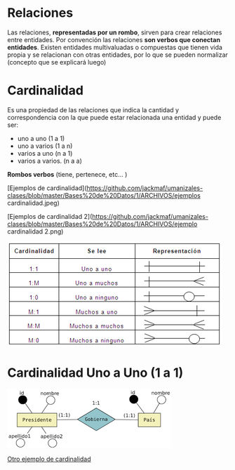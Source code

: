 # Relaciones

Las relaciones, **representadas por un rombo**, sirven para crear relaciones entre entidades. Por convención las relaciones **son verbos que conectan entidades**. Existen entidades multivaluadas o compuestas que tienen vida propia y se relacionan con otras entidades, por lo que se pueden normalizar (concepto que se explicará luego)

# Cardinalidad

Es una propiedad de las relaciones que indica la cantidad y correspondencia con la que puede estar relacionada una entidad y puede ser:

- uno a uno (1 a 1)
- uno a varios (1 a n)
- varios a uno (n a 1)
- varios a varios. (n a a)

**Rombos verbos** (tiene, pertenece, etc... )

[Ejemplos de cardinalidad](https://github.com/jackmaf/umanizales-clases/blob/master/Bases%20de%20Datos/1/ARCHIVOS/ejemplos cardinalidad.jpeg)

[Ejemplos de cardinalidad 2](https://github.com/jackmaf/umanizales-clases/blob/master/Bases%20de%20Datos/1/ARCHIVOS/ejemplo cardinalidad 2.png)

![Cardinalidad](https://github.com/jackmaf/umanizales-clases/blob/master/Bases%20de%20Datos/1/ARCHIVOS/cardinalidad.png)

# Cardinalidad Uno a Uno (1 a 1)

![1 a 1 ejemplo 1](https://github.com/jackmaf/umanizales-clases/blob/master/Bases%20de%20Datos/1/ARCHIVOS/1a1-1.png)

[Otro ejemplo de cardinalidad](http://www.aulapc.es/lupa_busquedas_posit.html1accesA~A60.00)
